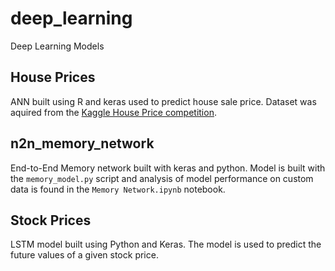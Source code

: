 # deep_learning
Deep Learning Models

## House Prices
ANN built using R and keras used to predict house sale price.
Dataset was aquired from the [Kaggle House Price competition](https://www.kaggle.com/c/house-prices-advanced-regression-techniques).

## n2n_memory_network
End-to-End Memory network built with keras and python. Model is built with the `memory_model.py` script and analysis of model performance on custom data is found in the `Memory Network.ipynb` notebook.

## Stock Prices
LSTM model built using Python and Keras.
The model is used to predict the future values of a given stock price.
